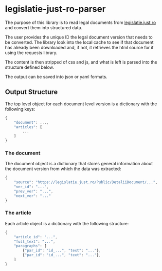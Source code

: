 # legislatie-just-ro-parser

The purpose of this library is to read legal documents from
[legislatie.just.ro](https://legislatie.just.ro/) and convert them into
structured data.

The user provides the unique ID the legal document version that needs to be
converted. The library look into the local cache to see if that document
has already been downloaded and, if not, it retrieves the html source for it
using the requests library.

The content is then stripped of css and js, and what is left is parsed into
the structure defined below.

The output can be saved into json or yaml formats.

## Output Structure

The top level object for each document level version is a dictionary
with the following keys:

```js
{
    "document": ...,
    "articles": [
        ...
    ]
}
```

### The document

The document object is a dictionary that stores general information about the
document version from which the data was extracted:

```js
{
    "source": "https://legislatie.just.ro/Public/DetaliiDocument/...",
    "ver_id": "...",
    "prev_ver": "...",
    "next_ver": "..."
}
```

### The article

Each article object is a dictionary with the following structure:

```js
{
    "article_id": "...",
    "full_text": "...",
    "paragraphs": [
        {"par_id": "id_...", "text": "..."},
        {"par_id": "id_...", "text": "..."},
    ]
}
```
